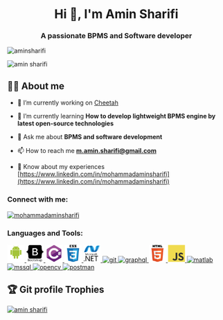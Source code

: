 <h1 align="center">Hi 👋, I'm Amin Sharifi</h1>
<h3 align="center">A passionate BPMS and Software developer</h3>

<p align="left"> <img src="https://komarev.com/ghpvc/?username=aminsharifi&label=Profile%20views&color=0e75b6&style=for-the-badge" alt="aminsharifi" /> </p>

<p align="left"><img src="https://github-readme-stats.vercel.app/api?username=aminsharifi&show_icons=true&count_private=false&theme=algolia" alt="amin sharifi" /></p>

## :sassy_man: About me
- 🔭 I’m currently working on [Cheetah](https://github.com/aminsharifi/Cheetah)

- 🌱 I’m currently learning **How to develop lightweight BPMS engine by latest open-source technologies**

- 💬 Ask me about **BPMS and software development**

- 📫 How to reach me **m.amin.sharifi@gmail.com**

- 📄 Know about my experiences [https://www.linkedin.com/in/mohammadaminsharifi](https://www.linkedin.com/in/mohammadaminsharifi)

<h3 align="left">Connect with me:</h3>
<p align="left">
<a href="https://linkedin.com/in/mohammadaminsharifi" target="blank"><img align="center" src="https://raw.githubusercontent.com/rahuldkjain/github-profile-readme-generator/master/src/images/icons/Social/linked-in-alt.svg" alt="mohammadaminsharifi" height="30" width="40" /></a>
</p>

<h3 align="left">Languages and Tools:</h3>
<p align="left"> <a href="https://developer.android.com" target="_blank" rel="noreferrer"> <img src="https://raw.githubusercontent.com/devicons/devicon/master/icons/android/android-original-wordmark.svg" alt="android" width="40" height="40"/> </a> <a href="https://getbootstrap.com" target="_blank" rel="noreferrer"> <img src="https://raw.githubusercontent.com/devicons/devicon/master/icons/bootstrap/bootstrap-plain-wordmark.svg" alt="bootstrap" width="40" height="40"/> </a> <a href="https://www.w3schools.com/cs/" target="_blank" rel="noreferrer"> <img src="https://raw.githubusercontent.com/devicons/devicon/master/icons/csharp/csharp-original.svg" alt="csharp" width="40" height="40"/> </a> <a href="https://www.w3schools.com/css/" target="_blank" rel="noreferrer"> <img src="https://raw.githubusercontent.com/devicons/devicon/master/icons/css3/css3-original-wordmark.svg" alt="css3" width="40" height="40"/> </a> <a href="https://dotnet.microsoft.com/" target="_blank" rel="noreferrer"> <img src="https://raw.githubusercontent.com/devicons/devicon/master/icons/dot-net/dot-net-original-wordmark.svg" alt="dotnet" width="40" height="40"/> </a> <a href="https://git-scm.com/" target="_blank" rel="noreferrer"> <img src="https://www.vectorlogo.zone/logos/git-scm/git-scm-icon.svg" alt="git" width="40" height="40"/> </a> <a href="https://graphql.org" target="_blank" rel="noreferrer"> <img src="https://www.vectorlogo.zone/logos/graphql/graphql-icon.svg" alt="graphql" width="40" height="40"/> </a> <a href="https://www.w3.org/html/" target="_blank" rel="noreferrer"> <img src="https://raw.githubusercontent.com/devicons/devicon/master/icons/html5/html5-original-wordmark.svg" alt="html5" width="40" height="40"/> </a> <a href="https://developer.mozilla.org/en-US/docs/Web/JavaScript" target="_blank" rel="noreferrer"> <img src="https://raw.githubusercontent.com/devicons/devicon/master/icons/javascript/javascript-original.svg" alt="javascript" width="40" height="40"/> </a> <a href="https://www.mathworks.com/" target="_blank" rel="noreferrer"> <img src="https://upload.wikimedia.org/wikipedia/commons/2/21/Matlab_Logo.png" alt="matlab" width="40" height="40"/> </a> <a href="https://www.microsoft.com/en-us/sql-server" target="_blank" rel="noreferrer"> <img src="https://www.svgrepo.com/show/303229/microsoft-sql-server-logo.svg" alt="mssql" width="40" height="40"/> </a> <a href="https://opencv.org/" target="_blank" rel="noreferrer"> <img src="https://www.vectorlogo.zone/logos/opencv/opencv-icon.svg" alt="opencv" width="40" height="40"/> </a> <a href="https://postman.com" target="_blank" rel="noreferrer"> <img src="https://www.vectorlogo.zone/logos/getpostman/getpostman-icon.svg" alt="postman" width="40" height="40"/> </a> </p>

## :trophy: Git profile Trophies
<p align="left">
   <a href="https://github.com/aminsharifi"><img src="https://github-profile-trophy.vercel.app/?username=aminsharifi&layout=compact&theme=algolia" alt="amin sharifi" /></a>
</p>
